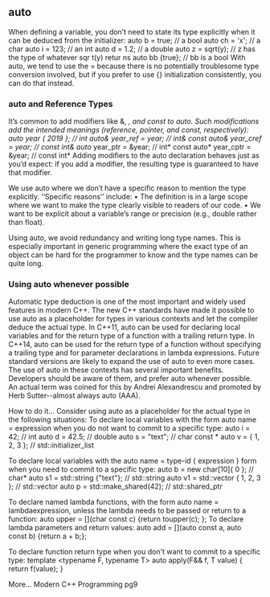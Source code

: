 ## auto

When defining a variable, you don’t need to state its type explicitly when it can be deduced from the initializer:
auto b = true; // a bool
auto ch = 'x'; // a char
auto i = 123; // an int
auto d = 1.2; // a double
auto z = sqrt(y); // z has the type of whatever sqr t(y) retur ns
auto bb {true}; // bb is a bool
With auto, we tend to use the = because there is no potentially troublesome type conversion involved, but if you prefer to use {} initialization consistently, you can do that instead.



### auto and Reference Types
It’s common to add modifiers like &, *, and const to auto. Such modifications
add the intended meanings (reference, pointer, and const, respectively):
auto year { 2019 }; // int
auto& year_ref = year; // int&
const auto& year_cref = year; // const int&
auto* year_ptr = &year; // int*
const auto* year_cptr = &year; // const int*
Adding modifiers to the auto declaration behaves just as you’d expect: if
you add a modifier, the resulting type is guaranteed to have that modifier.


We use auto where we don’t have a specific reason to mention the type explicitly. ‘‘Specific reasons’’ include:
• The definition is in a large scope where we want to make the type clearly visible to readers of our code.
• We want to be explicit about a variable’s range or precision (e.g., double rather than float).

Using auto, we avoid redundancy and writing long type names. This is especially important in generic programming where the exact type of an object can be hard for the programmer to know and the type names can be quite long.

### Using auto whenever possible
Automatic type deduction is one of the most important and widely used features in modern
C++. The new C++ standards have made it possible to use auto as a placeholder for types in
various contexts and let the compiler deduce the actual type. In C++11, auto can be used for
declaring local variables and for the return type of a function with a trailing return type. In
C++14, auto can be used for the return type of a function without specifying a trailing type
and for parameter declarations in lambda expressions. Future standard versions are likely
to expand the use of auto to even more cases. The use of auto in these contexts has several
important benefits. Developers should be aware of them, and prefer auto whenever
possible. An actual term was coined for this by Andrei Alexandrescu and promoted by
Herb Sutter--almost always auto (AAA).


How to do it...
Consider using auto as a placeholder for the actual type in the following situations:
To declare local variables with the form auto name = expression when you do not want to commit to a specific type:
auto i = 42; // int
auto d = 42.5; // double
auto s = "text"; // char const *
auto v = { 1, 2, 3 }; // std::initializer_list<int>

To declare local variables with the auto name = type-id { expression } form when you need to commit to a specific type:
auto b = new char[10]{ 0 }; // char*
auto s1 = std::string {"text"}; // std::string
auto v1 = std::vector<int> { 1, 2, 3 }; // std::vector<int>
auto p = std::make_shared<int>(42); // std::shared_ptr<int>

To declare named lambda functions, with the form auto name = lambdaexpression, unless the lambda needs to be passed or return to a function:
auto upper = [](char const c) {return toupper(c); };
To declare lambda parameters and return values:
auto add = [](auto const a, auto const b) {return a + b;};

To declare function return type when you don't want to commit to a specific type:
template <typename F, typename T>
auto apply(F&& f, T value)
{
return f(value);
}

More... Modern C++ Programming pg9
